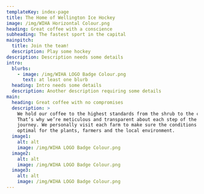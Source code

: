 ```yaml
---
templateKey: index-page
title: The Home of Wellington Ice Hockey
image: /img/WIHA Horizontal Colour.png
heading: Great coffee with a conscience
subheading: The fastest sport in the capital
mainpitch:
  title: Join the team!
  description: Play some hockey
description: Description needs some details
intro:
  blurbs:
    - image: /img/WIHA LOGO Badge Colour.png
      text: at least one blurb
  heading: Intro needs some details
  description: Another description requiring some details
main:
  heading: Great coffee with no compromises
  description: >
    We hold our coffee to the highest standards from the shrub to the cup.
    That’s why we’re meticulous and transparent about each step of the coffee’s
    journey. We personally visit each farm to make sure the conditions are
    optimal for the plants, farmers and the local environment.
  image1:
    alt: alt
    image: /img/WIHA LOGO Badge Colour.png
  image2:
    alt: alt
    image: /img/WIHA LOGO Badge Colour.png
  image3:
    alt: alt
    image: /img/WIHA LOGO Badge Colour.png
---
```


